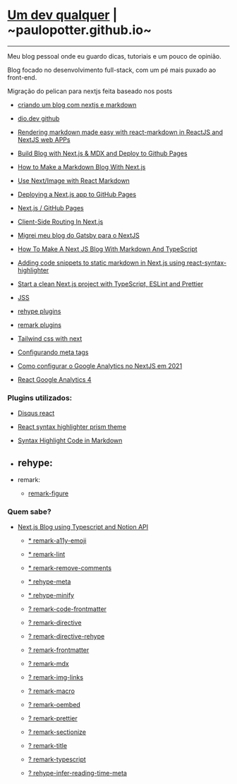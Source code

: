 # [Um dev qualquer](https://umdevqualquer.com.br) | ~paulopotter.github.io~
---

Meu blog pessoal onde eu guardo dicas, tutoriais e um pouco de opinião.

Blog focado no desenvolvimento full-stack, com um pé mais puxado ao front-end.


Migração do pelican para nextjs feita baseado nos posts
- [criando um blog com nextjs e markdown](https://dio.dev/criando-um-blog-com-nextjs-e-markdown)
- [dio.dev github](https://github.com/imaginamundo/dio.dev)
- [Rendering markdown made easy with react-markdown in ReactJS and NextJS web APPs](https://dev.to/shareef/rendering-markdown-made-easy-with-react-markdown-in-reactjs-and-nextjs-web-apps-259d)
- [Build Blog with Next.js & MDX and Deploy to Github Pages](https://santhalakshminarayana.github.io/blog/build-blog-with-nextjs-mdx-and-deploy-to-github-pages)
- [How to Make a Markdown Blog With Next.js](https://jfelix.info/blog/how-to-make-a-static-blog-with-next-js)
- [Use Next/Image with React Markdown](https://amirardalan.com/blog/use-next-image-with-react-markdown)
- [Deploying a Next.js app to GitHub Pages](https://wallis.dev/blog/deploying-a-next-js-app-to-github-pages)
- [Next.js / GitHub Pages](https://medium.com/@anotherplanet/git-tips-next-js-github-pages-2dbc9a819cb8)
- [Client-Side Routing In Next.js](https://www.smashingmagazine.com/2021/06/client-side-routing-next-js/)
- [Migrei meu blog do Gatsby para o NextJS](https://willianjusten.com.br/migrei-meu-blog-do-gatsby-para-o-nextjs)
- [How To Make A Next JS Blog With Markdown And TypeScript](https://medium.com/geekculture/how-to-make-a-next-js-blog-with-markdown-and-typescript-1624a54f1b9e)
- [Adding code snippets to static markdown in Next.js using react-syntax-highlighter](https://thetombomb.com/posts/adding-code-snippets-to-static-markdown-in-Next%20js)
- [Start a clean Next.js project with TypeScript, ESLint and Prettier](https://paulintrognon.fr/blog/typescript-prettier-eslint-next-js)

- [JSS](https://cssinjs.org/jss-plugin-default-unit/?v=v10.9.1-alpha.2)
- [rehype plugins](https://github.com/rehypejs/rehype/blob/main/doc/plugins.md#list-of-plugins)
- [remark plugins](https://github.com/remarkjs/remark/blob/main/doc/plugins.md#list-of-plugins)
- [Tailwind css with next](https://tailwindcss.com/docs/guides/nextjs)
- [Configurando meta tags](https://stackoverflow.com/a/43154489/3498055)
- [Como configurar o Google Analytics no NextJS em 2021](https://willianjusten.com.br/como-configurar-o-google-analytics-no-nextjs-em-2021)
- [React Google Analytics 4](https://github.com/PriceRunner/react-ga4)

### Plugins utilizados:

- [Disqus react](https://github.com/disqus/disqus-react)
- [React syntax highlighter prism theme](https://react-syntax-highlighter.github.io/react-syntax-highlighter/demo/prism.html)
- [Syntax Highlight Code in Markdown](https://amirardalan.com/blog/syntax-highlight-code-in-markdown)

- rehype:
  -
- remark:
  - [remark-figure](https://github.com/josestg/rehype-figure)


### Quem sabe?

- [Next.js Blog using Typescript and Notion API](https://www.section.io/engineering-education/create-a-nextjs-blog-using-typescript-and-notion-api/)


  - [* remark-a11y-emoji](https://github.com/florianeckerstorfer/remark-a11y-emoji)
  - [* remark-lint](https://github.com/remarkjs/remark-lint)
  - [* remark-remove-comments](https://github.com/alvinometric/remark-remove-comments)
  - [* rehype-meta](https://github.com/rehypejs/rehype-meta)
  - [* rehype-minify](https://github.com/rehypejs/rehype-minify)

  - [? remark-code-frontmatter](https://github.com/s0/remark-code-frontmatter)
  - [? remark-directive](https://github.com/remarkjs/remark-directive)
  - [? remark-directive-rehype](https://github.com/IGassmann/remark-directive-rehype)
  - [? remark-frontmatter](https://github.com/remarkjs/remark-frontmatter)
  - [? remark-mdx](https://github.com/mdx-js/mdx/tree/main/packages/remark-mdx)
  - [? remark-img-links](https://github.com/Pondorasti/remark-img-links)
  - [? remark-macro](https://github.com/dimerapp/remark-macro)
  - [? remark-oembed](https://github.com/agentofuser/remark-oembed)
  - [? remark-prettier](https://github.com/remcohaszing/remark-prettier)
  - [? remark-sectionize](https://github.com/jake-low/remark-sectionize)
  - [? remark-title](https://github.com/RichardLitt/remark-title)
  - [? remark-typescript](https://github.com/trevorblades/remark-typescript)
  - [? rehype-infer-reading-time-meta](https://github.com/rehypejs/rehype-infer-reading-time-meta)
